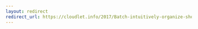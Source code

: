 ```yaml
---
layout: redirect
redirect_url: https://cloudlet.info/2017/Batch-intuitively-organize-shortcuts
---
```

